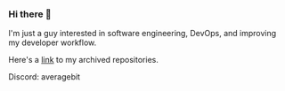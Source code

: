 ### Hi there 👋

I'm just a guy interested in software engineering,
DevOps, and improving my developer workflow.

Here's a [link](https://github.com/orgs/averagebit-archive/repositories) to my archived repositories.

Discord: averagebit

